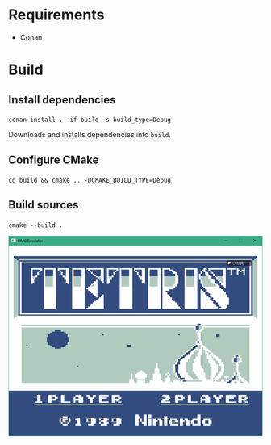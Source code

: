 # Requirements
- Conan

# Build

## Install dependencies
`conan install . -if build -s build_type=Debug`

Downloads and installs dependencies into `build`.

## Configure CMake
`cd build && cmake .. -DCMAKE_BUILD_TYPE=Debug`

## Build sources
`cmake --build .`

![Screenshot](screenshot.png?raw=true)
